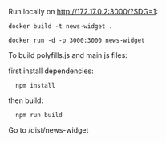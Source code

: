 Run locally on http://172.17.0.2:3000/?SDG=1:
```shell
docker build -t news-widget .
```

```shell
docker run -d -p 3000:3000 news-widget
```

To build polyfills.js and main.js files:

first install dependencies:
```shell
  npm install
```

then build:
```shell
  npm run build
```

Go to /dist/news-widget
